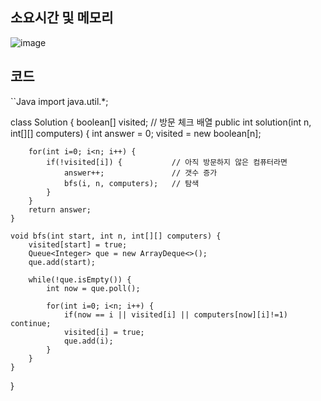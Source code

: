 ## 소요시간 및 메모리
![image](https://github.com/Morning-Algorithm-Study-2023/Algorithm/assets/83942393/b5cdef5c-e4d0-4c1d-bde3-98b97cf715fc)

## 코드
``Java
import java.util.*;

class Solution {
    boolean[] visited;                  // 방문 체크 배열
    public int solution(int n, int[][] computers) {
        int answer = 0;
        visited = new boolean[n];
        
        for(int i=0; i<n; i++) {
            if(!visited[i]) {           // 아직 방문하지 않은 컴퓨터라면
                answer++;               // 갯수 증가
                bfs(i, n, computers);   // 탐색
            }
        }
        return answer;
    }
    
    void bfs(int start, int n, int[][] computers) {
        visited[start] = true;
        Queue<Integer> que = new ArrayDeque<>();
        que.add(start);
        
        while(!que.isEmpty()) {
            int now = que.poll();
            
            for(int i=0; i<n; i++) {
                if(now == i || visited[i] || computers[now][i]!=1) continue;
                visited[i] = true;
                que.add(i);
            }
        }
    }
}
```
